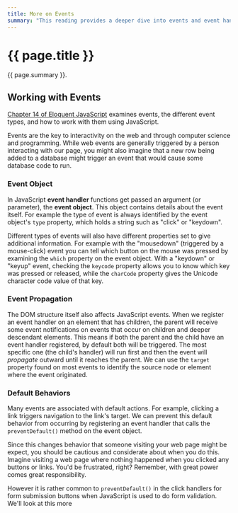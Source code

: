 ```yaml
---
title: More on Events
summary: "This reading provides a deeper dive into events and event handling in JavaScript."
---
```


# {{ page.title }}
{{ page.summary }}.

## Working with Events
[Chapter 14 of Eloquent JavaScript](http://eloquentjavascript.net/14_event.html) examines events, the different event types, and how to work with them using JavaScript.

Events are the key to interactivity on the web and through computer science and programming. While web events are generally triggered by a person interacting with our page, you might also imagine that a new row being added to a database might trigger an event that would cause some database code to run.  

### Event Object
In JavaScript __event handler__ functions get passed an argument (or parameter), the __event object__. This object contains details about the event itself. For example the type of event is always identified by the event object's `type` property, which holds a string such as "click" or "keydown".

Different types of events will also have different properties set to give additional information. For example with the "mousedown" (triggered by a mouse-click) event you can tell which button on the mouse was pressed by examining the `which` property on the event object.  With a "keydown" or "keyup" event, checking the `keycode` property allows you to know which key was pressed or released, while the `charCode` property gives the Unicode character code value of that key.

### Event Propagation
The DOM structure itself also affects JavaScript events.  When we register an event handler on an element that has children, the parent will receive some event notifications on events that occur on children and deeper descendant elements.  This means if both the parent and the child have an event handler registered, by default both will be triggered.  The most specific one (the child's handler) will run first and then the event will *propagate* outward until it reaches the parent. We can use the `target` property found on most events to identify the source node or element where the event originated.

### Default Behaviors
Many events are associated with default actions. For example, clicking a link triggers navigation to the link's target. We can prevent this default behavior from occurring by registering an event handler that calls the `preventDefault()` method on the event object.

Since this changes behavior that someone visiting your web page might be expect, you should be cautious and considerate about when you do this. Imagine visiting a web page where nothing happened when you clicked any buttons or links.  You'd be frustrated, right?  Remember, with great power comes great responsibility.

However it is rather common to `preventDefault()` in the click handlers for form submission buttons when JavaScript is used to do form validation.  We'll look at this more
